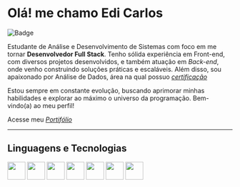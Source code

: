 # Olá! me chamo Edi Carlos

![Badge](https://img.shields.io/badge/Desenvolvedor-blue)

Estudante de Análise e Desenvolvimento de Sistemas com foco em me tornar **Desenvolvedor Full Stack**.
Tenho sólida experiência em Front-end, com diversos projetos desenvolvidos, e também atuação em *Back-end*, onde venho construindo soluções práticas e escaláveis. Além disso, sou apaixonado por Análise de Dados, área na qual possuo [*certificação*](https://www.linkedin.com/in/ediicarlos/details/certifications)

Estou sempre em constante evolução, buscando aprimorar minhas habilidades e explorar ao máximo o universo da programação. Bem-vindo(a) ao meu perfil!

Acesse meu [*Portifólio*](https://ediicarllos.github.io/portifoliov1)

---

## Linguagens e Tecnologias

<img src="https://cdn.jsdelivr.net/gh/devicons/devicon/icons/html5/html5-original.svg" width="40" height="40"/> <img src="https://cdn.jsdelivr.net/gh/devicons/devicon/icons/css3/css3-original.svg" width="40" height="40"/> <img src="https://cdn.jsdelivr.net/gh/devicons/devicon/icons/javascript/javascript-original.svg" width="40" height="40"/> <img src="https://cdn.jsdelivr.net/gh/devicons/devicon/icons/python/python-original.svg" width="40" height="40"/> <img src="https://cdn.jsdelivr.net/gh/devicons/devicon/icons/git/git-original.svg" width="40" height="40"/> <img src="https://cdn.jsdelivr.net/gh/devicons/devicon/icons/mysql/mysql-original.svg" width="40" height="40"/> <img src="https://cdn.jsdelivr.net/gh/devicons/devicon/icons/java/java-original.svg" width="40" height="40"/> 
